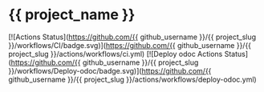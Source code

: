 # {{ project_name }}

[![Actions Status](https://github.com/{{ github_username }}/{{ project_slug }}/workflows/CI/badge.svg)](https://github.com/{{ github_username }}/{{ project_slug }}/actions/workflows/ci.yml)
[![Deploy odoc Actions Status](https://github.com/{{ github_username }}/{{ project_slug }}/workflows/Deploy-odoc/badge.svg)](https://github.com/{{ github_username }}/{{ project_slug }}/actions/workflows/deploy-odoc.yml)
